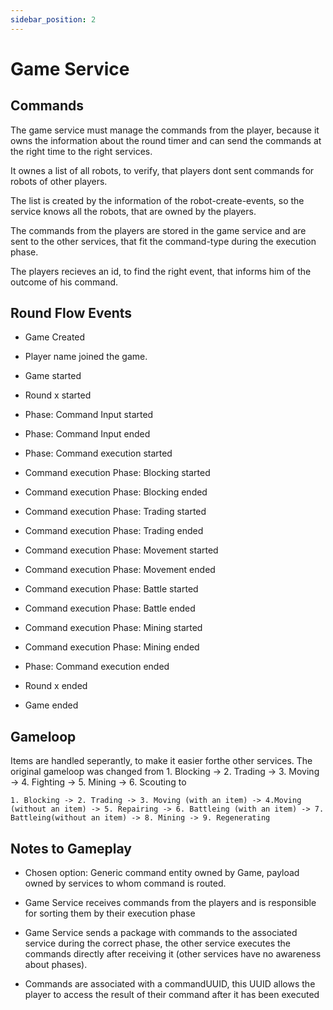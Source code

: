 ```yaml
---
sidebar_position: 2
---
```


# Game Service

## Commands

The game service must manage the commands from the player, because it owns the information about the round timer and can send the commands at the right time to the right services.

It ownes a list of all robots, to verify, that players dont sent commands for robots of other players.

The list is created by the information of the robot-create-events, so the service knows all the robots, that are owned by the players.

The commands from the players are stored in the game service and are sent to the other services, that fit the command-type during the execution phase.

The players recieves an id, to find the right event, that informs him of the outcome of his command.

## Round Flow Events

* Game Created
* Player name joined the game.
* Game started

* Round x started
* Phase: Command Input started
* Phase: Command Input ended
* Phase: Command execution started


* Command execution Phase: Blocking started
* Command execution Phase: Blocking ended
* Command execution Phase: Trading started
* Command execution Phase: Trading ended
* Command execution Phase: Movement started
* Command execution Phase: Movement ended
* Command execution Phase: Battle started
* Command execution Phase: Battle ended
* Command execution Phase: Mining started
* Command execution Phase: Mining ended
* Phase: Command execution ended
* Round x ended

* Game ended

## Gameloop

Items are handled seperantly, to make it easier forthe other services.
The original gameloop was changed from 1. Blocking -> 2. Trading -> 3. Moving -> 4. Fighting -> 5. Mining -> 6. Scouting to

    1. Blocking -> 2. Trading -> 3. Moving (with an item) -> 4.Moving (without an item) -> 5. Repairing -> 6. Battleing (with an item) -> 7. Battleing(without an item) -> 8. Mining -> 9. Regenerating

## Notes to Gameplay

* Chosen option: Generic command entity owned by Game, payload owned by services to whom command is routed.

* Game Service receives commands from the players and is responsible for sorting them by their execution phase

* Game Service sends a package with commands to the associated service during the correct phase, the other service executes the commands directly after receiving it (other services have no awareness about phases).

* Commands are associated with a commandUUID, this UUID allows the player to access the result of their command after it has been executed
